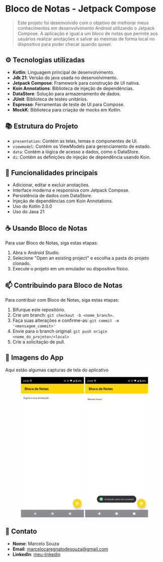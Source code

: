 # Bloco de Notas - Jetpack Compose

> Este projeto foi desenvolvido com o objetivo de melhorar meus conhecimentos em desenvolvimento Android utilizando o Jetpack Compose.
> A aplicação é igual a um bloco de notas que permite aos usuários realizar anotações e salvar as mesmas de forma local no dispositivo
> para poder checar quando quiser.

## ⚙️ Tecnologias utilizadas

- **Kotlin**: Linguagem principal de desenvolvimento.
- **Jdk 21**: Versão do java usada no desenvolvimento.
- **Jetpack Compose**: Framework para construção de UI nativa.
- **Koin Annotations**: Biblioteca de injeção de dependências.
- **DataStore**: Solução para armazenamento de dados.
- **JUnit**: Biblioteca de testes unitários.
- **Espresso**: Ferramentas de teste de UI para Compose.
- **MockK**: Biblioteca para criação de mocks em Kotlin.

## 📚 Estrutura do Projeto

- `presentation`: Contém as telas, temas e componentes de UI.
- `viewmodel`: Contém os ViewModels para gerenciamento de estado.
- `data`: Contém a lógica de acesso a dados, como o DataStore.
- `di`: Contém as definições de injeção de dependência usando Koin.

## 📝 Funcionalidades principais

- Adicionar, editar e excluir anotações.
- Interface moderna e responsiva com Jetpack Compose.
- Persistência de dados com DataStore.
- Injeção de dependências com Koin Annotations.
- Uso do Kotlin 2.0.0
- Uso do Java 21

## ☕ Usando Bloco de Notas

Para usar Bloco de Notas, siga estas etapas:

1. Abra o Android Studio.
2. Selecione "Open an existing project" e escolha a pasta do projeto clonado.
3. Execute o projeto em um emulador ou dispositivo físico.

## 📫 Contribuindo para Bloco de Notas

Para contribuir com Bloco de Notas, siga estas etapas:

1. Bifurque este repositório.
2. Crie um branch: `git checkout -b <nome_branch>`.
3. Faça suas alterações e confirme-as: `git commit -m '<mensagem_commit>'`
4. Envie para o branch original: `git push origin <nome_do_projeto>/<local>`
5. Crie a solicitação de pull.

## 📸 Imagens do App

Aqui estão algumas capturas de tela do aplicativo

<p align="center">
    <img src="imgs/first.jpeg"  width="200"/>
    <img src="imgs/second.jpeg" width="200"/>
</p>

## 📧 Contato

- **Nome**: Marcelo Souza
- **Email**: marcelocaregnatodesouza@gmail.com
- **LinkedIn**: [meu-linkedin](https://www.linkedin.com/in/marcelosouza-1999/)
